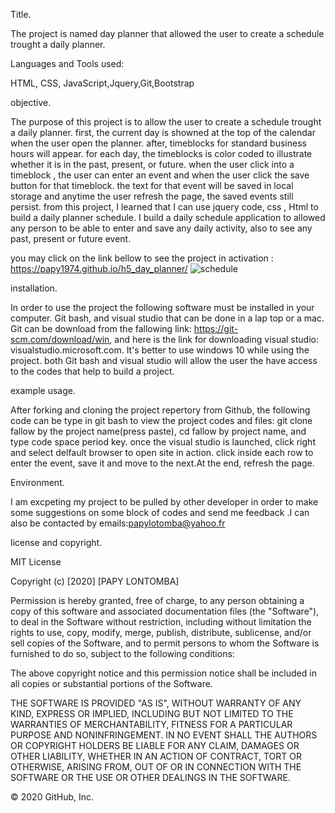 Title.

The project is named day planner that  allowed the user to create a schedule trought a daily planner. 

Languages and Tools used:

HTML, CSS, JavaScript,Jquery,Git,Bootstrap

objective.

The purpose of this project is to allow the user to create a schedule trought a daily planner. first, the current day is showned  at the top of the calendar when the user open the planner. after, timeblocks for standard business hours will appear. for each day,  the timeblocks is color coded to illustrate  whether it is in the past, present, or future. when the user click into a timeblock , the user  can enter an event and when the user click the save button for that timeblock. the text for that event will be saved in local storage and anytime the user refresh the page, the saved events still persist.  from this project, I learned that I can use jquery code, css , Html to build a daily planner schedule. I build a daily schedule application to allowed any person to be able to enter and save any daily activity, also to see any past, present or future event. 

you may click on the link bellow to see the project in activation : https://papy1974.github.io/h5_day_planner/
![schedule](https://user-images.githubusercontent.com/58053159/84221827-16142980-aaa4-11ea-979a-bc4aff46d85e.png)

installation.

In order to use the project the following software must be installed in your computer. Git bash, and visual studio that can be done in a lap top or a mac. Git can be download from the fallowing link: https://git-scm.com/download/win, and here is the link for downloading visual studio: visualstudio.microsoft.com. It's better to use windows 10 while using the project. both Git bash and visual studio will allow the user the have access to the codes that help to build a project.

example usage.

After forking and cloning the project repertory from Github, the following code can be type in git bash to view the project codes and files: git clone fallow by the project name(press paste), cd fallow by project name, and type  code space period key. once the visual studio is launched, click right and select delfault browser to open site in action. click inside each row to enter the event, save it and move to the next.At the end, refresh the page. 

Environment.

I am excpeting my project to be pulled by other developer in order to make some suggestions on some block of codes and send me feedback .I can also be contacted by emails:papylotomba@yahoo.fr

license and copyright.

MIT License

Copyright (c) [2020] [PAPY LONTOMBA]

Permission is hereby granted, free of charge, to any person obtaining a copy of this software and associated documentation files (the "Software"), to deal in the Software without restriction, including without limitation the rights to use, copy, modify, merge, publish, distribute, sublicense, and/or sell copies of the Software, and to permit persons to whom the Software is furnished to do so, subject to the following conditions:

The above copyright notice and this permission notice shall be included in all copies or substantial portions of the Software.

THE SOFTWARE IS PROVIDED "AS IS", WITHOUT WARRANTY OF ANY KIND, EXPRESS OR IMPLIED, INCLUDING BUT NOT LIMITED TO THE WARRANTIES OF MERCHANTABILITY, FITNESS FOR A PARTICULAR PURPOSE AND NONINFRINGEMENT. IN NO EVENT SHALL THE AUTHORS OR COPYRIGHT HOLDERS BE LIABLE FOR ANY CLAIM, DAMAGES OR OTHER LIABILITY, WHETHER IN AN ACTION OF CONTRACT, TORT OR OTHERWISE, ARISING FROM, OUT OF OR IN CONNECTION WITH THE SOFTWARE OR THE USE OR OTHER DEALINGS IN THE SOFTWARE.

© 2020 GitHub, Inc.

